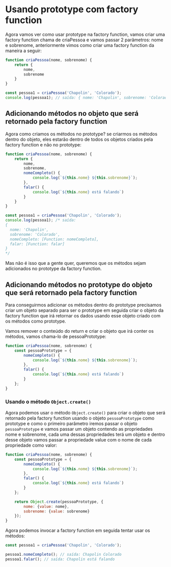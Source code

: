 # Usando prototype com factory function

Agora vamos ver como usar prototype na factory function, vamos criar uma factory function chama de criaPessoa e vamos passar 2 parâmetros: nome e sobrenome, anteriormente vimos como criar uma factory function da maneira a seguir:

```js
function criaPessoa(nome, sobrenome) {
    return {
        nome,
        sobrenome
    }
}

const pessoa1 = criaPessoa('Chapolin', 'Colorado');
console.log(pessoa1); // saída: { nome: 'Chapolin', sobrenome: 'Colorado' }
```

## Adicionando métodos no objeto que será retornado pela factory function

Agora como criamos os métodos no prototype? se criarmos os métodos dentro do objeto, eles estarão dentro de todos os objetos criados pela factory function e não no prototype:

```js
function criaPessoa(nome, sobrenome) {
    return {
        nome,
        sobrenome,
        nomeCompleto() {
            console.log(`${this.nome} ${this.sobrenome}`);
        },
        falar() {
            console.log(`${this.nome} está falando`)
        }
    }
}

const pessoa1 = criaPessoa('Chapolin', 'Colorado');
console.log(pessoa1); /* saída:
{
  nome: 'Chapolin',
  sobrenome: 'Colorado',
  nomeCompleto: [Function: nomeCompleto],
  falar: [Function: falar]
}
*/
```

Mas não é isso que a gente quer, queremos que os métodos sejam adicionados no prototype da factory function.

## Adicionando métodos no prototype do objeto que será retornado pela factory function

Para conseguirmos adicionar os métodos dentro do prototype precisamos criar um objeto separado para ser o prototype em seguida criar o objeto da factory function que irá retornar os dados usando esse objeto criado com os métodos como prototype.

Vamos remover o conteúdo do return e criar o objeto que irá conter os métodos, vamos chama-lo de pessoaPrototype:

```js
function criaPessoa(nome, sobrenome) {
    const pessoaPrototype = {
        nomeCompleto() {
            console.log(`${this.nome} ${this.sobrenome}`);
        },
        falar() {
            console.log(`${this.nome} está falando`)
        }
    };
}
```

### Usando o método `Object.create()`

Agora podemos usar o método `Object.create()` para criar o objeto que será retornado pela factory function usando o objeto `pessoaPrototype` como prototype e como o primeiro parâmetro iremos passar o objeto `pessoaPrototype` e vamos passar um objeto contendo as propriedades nome e sobrenome, cada uma dessas propriedades terá um objeto e dentro desse objeto vamos passar a propriedade value com o nome de cada propriedade como valor:

```js
function criaPessoa(nome, sobrenome) {
    const pessoaPrototype = {
        nomeCompleto() {
            console.log(`${this.nome} ${this.sobrenome}`);
        },
        falar() {
            console.log(`${this.nome} está falando`)
        }
    };

    return Object.create(pessoaPrototype, {
        nome: {value: nome},
        sobrenome: {value: sobrenome}
    });
}
```

Agora podemos invocar a factory function em seguida tentar usar os métodos:

```js
const pessoa1 = criaPessoa('Chapolin', 'Colorado');

pessoa1.nomeCompleto(); // saída: Chapolin Colorado
pessoa1.falar(); // saída: Chapolin está falando
```
